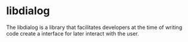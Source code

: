 # libdialog
The libdialog is a library that facilitates developers at the time of writing code create a interface for later interact with the user.
